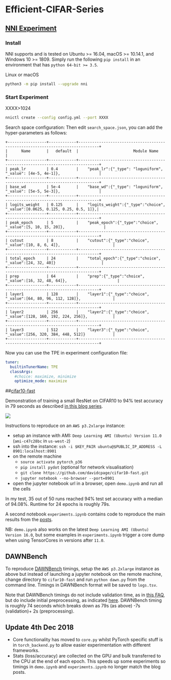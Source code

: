 # Efficient-CIFAR-Series

## [NNI Experiment](https://github.com/microsoft/nni)

### Install
NNI supports and is tested on Ubuntu >= 16.04, macOS >= 10.14.1, and Windows 10 >= 1809. Simply run the following `pip install` in an environment that has `python 64-bit >= 3.5`.

Linux or macOS

```bash
python3 -m pip install --upgrade nni
```

### Start Experiment

XXXX>1024

```bash
nnictl create --config config.yml --port XXXX 
```

Search space configuration: 
Then edit `search_space.json`, you can add the hyper-parameters as follows:
```
+-----------------+------------+-------------------------------------------------------------------------------+
|      Name       |   default  |                        Module Name                                            |
+-----------------+------------+-------------------------------------------------------------------------------+
| peak_lr         | 0.4        |    "peak_lr":{"_type": "loguniform", "_value": [4e-5, 4e-1]},                 |
+-----------------+------------+-------------------------------------------------------------------------------+
| base_wd         | 5e-4       |    "base_wd":{"_type": "loguniform", "_value": [5e-5, 5e-3]},                 |
+-----------------+------------+-------------------------------------------------------------------------------+
| logits_weight   | 0.125      |    "logits_weight":{"_type":"choice", "_value":[0.0625, 0.125, 0.25, 0.5, 1]},|
+-----------------+------------+-------------------------------------------------------------------------------+
| peak_epoch      | 5          |    "peak_epoch":{"_type":"choice", "_value":[5, 10, 15, 20]},                 |
+-----------------+------------+-------------------------------------------------------------------------------+
| cutout          | 8          |    "cutout":{"_type":"choice", "_value":[10, 8, 6, 4]},                       |
+-----------------+------------+-------------------------------------------------------------------------------+
| total_epoch     | 24         |    "total_epoch":{"_type":"choice", "_value":[24, 32, 40]}                    |
+-----------------+------------+-------------------------------------------------------------------------------+
| prep            | 64         |    "prep":{"_type":"choice", "_value":[16, 32, 48, 64]},                      |
+-----------------+------------+-------------------------------------------------------------------------------+
| layer1          | 128        |    "layer1":{"_type":"choice", "_value":[64, 80, 96, 112, 128]},              |
+-----------------+------------+-------------------------------------------------------------------------------+
| layer2          | 256        |    "layer2":{"_type":"choice", "_value":[128, 160, 192, 224, 256]},           |
+-----------------+------------+-------------------------------------------------------------------------------+
| layer3          | 512        |    "layer3":{"_type":"choice", "_value":[256, 320, 384, 448, 512]}            |
+-----------------+------------+-------------------------------------------------------------------------------+
```

Now you can use the TPE in experiment configuration file:

```yaml
tuner:
  builtinTunerName: TPE
  classArgs:
    #choice: maximize, minimize
    optimize_mode: maximize
```


##[cifar10-fast](https://github.com/davidcpage/cifar10-fast)

Demonstration of training a small ResNet on CIFAR10 to 94% test accuracy in 79 seconds as described [in this blog series](https://myrtle.ai/learn/how-to-train-your-resnet-1-baseline/).

<img src="net.svg">

Instructions to reproduce on an `AWS p3.2xlarge` instance:
- setup an instance with AMI: `Deep Learning AMI (Ubuntu) Version 11.0` (`ami-c47c28bc` in `us-west-2`) 
- ssh into the instance: `ssh -i $KEY_PAIR ubuntu@$PUBLIC_IP_ADDRESS -L 8901:localhost:8901`
- on the remote machine
    - `source activate pytorch_p36`
    - `pip install pydot` (optional for network visualisation)
    - `git clone https://github.com/davidcpage/cifar10-fast.git`
    - `jupyter notebook --no-browser --port=8901`
 - open the jupyter notebook url in a browser, open `demo.ipynb` and run all the cells

 In my test, 35 out of 50 runs reached 94% test set accuracy with a median of 94.08%. Runtime for 24 epochs is roughly 79s.

 A second notebook `experiments.ipynb` contains code to reproduce the main results from the [posts](https://www.myrtle.ai/2018/09/24/how_to_train_your_resnet/).

NB: `demo.ipynb` also works on the latest `Deep Learning AMI (Ubuntu) Version 16.0`, but some examples in `experiments.ipynb` trigger a core dump when using TensorCores in versions after `11.0`.
 
## DAWNBench 
 To reproduce [DAWNBench](https://dawn.cs.stanford.edu/benchmark/index.html#cifar10-train-time) timings, setup the `AWS p3.2xlarge` instance as above but instead of launching a jupyter notebook on the remote machine, change directory to `cifar10-fast` and run `python dawn.py` from the command line. Timings in DAWNBench format will be saved to `logs.tsv`. 
 
 Note that DAWNBench timings do not include validation time, as in [this FAQ](https://github.com/stanford-futuredata/dawn-bench-entries), but do include initial preprocessing, as indicated [here](https://groups.google.com/forum/#!topic/dawn-bench-community/YSDRTOLMaMU). DAWNBench timing is roughly 74 seconds which breaks down as 79s (as above) -7s (validation)+ 2s (preprocessing).

## Update 4th Dec 2018
- Core functionality has moved to `core.py` whilst PyTorch specific stuff is in `torch_backend.py` to allow easier experimentation with different frameworks.
- Stats (loss/accuracy) are collected on the GPU and bulk transferred to the CPU at the end of each epoch. This speeds up some experiments so timings in `demo.ipynb` and `experiments.ipynb` no longer match the blog posts.

 



